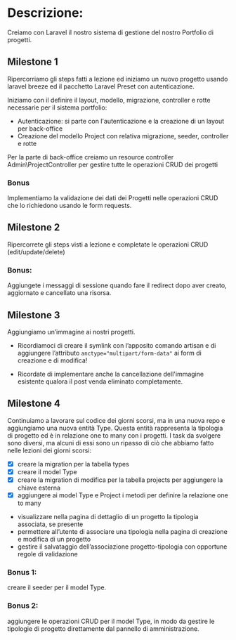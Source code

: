# Descrizione:
Creiamo con Laravel il nostro sistema di gestione del nostro Portfolio di progetti.

## Milestone 1
Ripercorriamo gli steps fatti a lezione ed iniziamo un nuovo progetto usando laravel breeze ed il pacchetto Laravel Preset con autenticazione.

Iniziamo con il definire il layout, modello, migrazione, controller e rotte necessarie per il sistema portfolio:
- Autenticazione: si parte con l'autenticazione e la creazione di un layout per back-office
- Creazione del modello Project con relativa migrazione, seeder, controller e rotte

Per la parte di back-office creiamo un resource controller Admin\ProjectController per gestire tutte le operazioni CRUD dei progetti

### Bonus
Implementiamo la validazione dei dati dei Progetti nelle operazioni CRUD che lo richiedono usando le form requests.

## Milestone 2
Ripercorrete gli steps visti a lezione e completate le operazioni CRUD (edit/update/delete)

### Bonus:
Aggiungete i messaggi di sessione quando fare il redirect dopo aver creato, aggiornato e cancellato una risorsa.

## Milestone 3
Aggiungiamo un’immagine ai nostri progetti.

- Ricordiamoci di creare il symlink con l’apposito comando artisan e di aggiungere l’attributo `anctype="multipart/form-data"` ai form di creazione e di modifica!

- Ricordate di implementare anche la cancellazione dell'immagine esistente qualora il post venda eliminato completamente.

## Milestone 4
Continuiamo a lavorare sul codice dei giorni scorsi, ma in una nuova repo e aggiungiamo una nuova entità Type.
Questa entità rappresenta la tipologia di progetto ed è in relazione one to many con i progetti.
I task da svolgere sono diversi, ma alcuni di essi sono un ripasso di ciò che abbiamo fatto nelle lezioni dei giorni scorsi:
- [x] creare la migration per la tabella types
- [x] creare il model Type
- [x] creare la migration di modifica per la tabella projects per aggiungere la chiave esterna
- [x] aggiungere ai model Type e Project i metodi per definire la relazione one to many
- visualizzare nella pagina di dettaglio di un progetto la tipologia associata, se presente
- permettere all’utente di associare una tipologia nella pagina di creazione e modifica di un progetto
- gestire il salvataggio dell’associazione progetto-tipologia con opportune regole di validazione

### Bonus 1:
creare il seeder per il model Type.

### Bonus 2:
aggiungere le operazioni CRUD per il model Type, in modo da gestire le tipologie di progetto direttamente dal pannello di amministrazione.